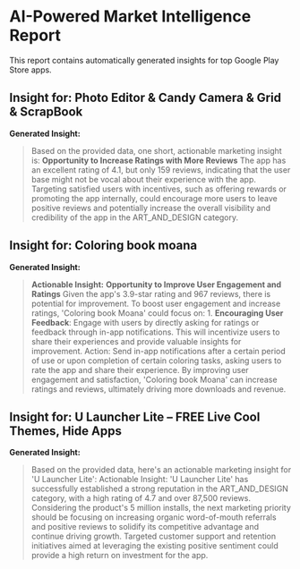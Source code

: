 # AI-Powered Market Intelligence Report

This report contains automatically generated insights for top Google Play Store apps.

## Insight for: Photo Editor & Candy Camera & Grid & ScrapBook
**Generated Insight:**
> Based on the provided data, one short, actionable marketing insight is:  **Opportunity to Increase Ratings with More Reviews**  The app has an excellent rating of 4.1, but only 159 reviews, indicating that the user base might not be vocal about their experience with the app. Targeting satisfied users with incentives, such as offering rewards or promoting the app internally, could encourage more users to leave positive reviews and potentially increase the overall visibility and credibility of the app in the ART_AND_DESIGN category.

## Insight for: Coloring book moana
**Generated Insight:**
> **Actionable Insight:**  **Opportunity to Improve User Engagement and Ratings**  Given the app's 3.9-star rating and 967 reviews, there is potential for improvement. To boost user engagement and increase ratings, 'Coloring book Moana' could focus on:  1. **Encouraging User Feedback**: Engage with users by directly asking for ratings or feedback through in-app notifications. This will incentivize users to share their experiences and provide valuable insights for improvement.  Action: Send in-app notifications after a certain period of use or upon completion of certain coloring tasks, asking users to rate the app and share their experience.  By improving user engagement and satisfaction, 'Coloring book Moana' can increase ratings and reviews, ultimately driving more downloads and revenue.

## Insight for: U Launcher Lite – FREE Live Cool Themes, Hide Apps
**Generated Insight:**
> Based on the provided data, here's an actionable marketing insight for 'U Launcher Lite':  Actionable Insight:   'U Launcher Lite' has successfully established a strong reputation in the ART_AND_DESIGN category, with a high rating of 4.7 and over 87,500 reviews. Considering the product's 5 million installs, the next marketing priority should be focusing on increasing organic word-of-mouth referrals and positive reviews to solidify its competitive advantage and continue driving growth. Targeted customer support and retention initiatives aimed at leveraging the existing positive sentiment could provide a high return on investment for the app.

